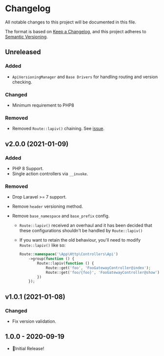 # Changelog

All notable changes to this project will be documented in this file.

The format is based on [Keep a Changelog](https://keepachangelog.com/en/1.0.0/),
and this project adheres to [Semantic Versioning](https://semver.org/spec/v2.0.0.html).

## Unreleased

### Added

- `ApiVersioningManager` and `Base Drivers` for handling routing and version checking.


### Changed

- Minimum requirement to PHP8

### Removed

- Removed `Route::lapiv()` chaining. See [issue](https://github.com/juliomotol/lapiv/issues/1).

## v2.0.0 (2021-01-09)

### Added

-   PHP 8 Support.
-   Single action controllers via `__invoke`.

### Removed

-   Drop Laravel >= 7 support.
-   Remove `header` versioning method.
-   Remove `base_namespace` and `base_prefix` config.

    -   `Route::lapiv()` received an overhaul and it has been decided that these configurations shouldn't be handled by `Route::lapiv()`
    -   If you want to retain the old behaviour, you'll need to modify `Route::lapiv()` like so:

        ```php
        Route::namespace('\App\Http\Controllers\Api')
            ->group(function () {
                Route::lapiv(function () {
                    Route::get('foo', 'FooGatewayController@index');
                    Route::get('foo/{foo}', 'FooGatewayController@show');
                })
            });
        ```

## v1.0.1 (2021-01-08)

### Changed

-   Fix version validation.

## 1.0.0 - 2020-09-19

-   🎉Initial Release!
